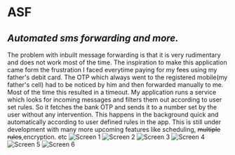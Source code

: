 # **ASF**

## *Automated sms forwarding and more.*

The problem with inbuilt message forwarding is that it is very rudimentary and does not work most of the time. The inspiration to make this application came form the frustration I faced everytime paying for my fees using my father's debit card. The OTP which always went to the registered mobile(my father's cell) had to be noticed by him and then forwarded manually to me. Most of the time this resulted in a timeout. My application runs a service which looks for incoming messages and filters them out according to user set rules. So it fetches the bank OTP and sends it to a number set by the user without any intervention. This happens in the background quick and automatically according to user defined rules in the app. This is still under development with many more upcoming features like scheduling, ~~multiple rules~~,encryption. etc
![Screen 1](https://github.com/souvikchakraborty98/SMSTest/screen6.png)  ![Screen 2](https://github.com/souvikchakraborty98/SMSTest/screen1.png)   ![Screen 3](https://github.com/souvikchakraborty98/SMSTest/screen2.png)   ![Screen 4](https://github.com/souvikchakraborty98/SMSTest/screen3.png)   ![Screen 5](https://github.com/souvikchakraborty98/SMSTest/screen4.png)   ![Screen 6](https://github.com/souvikchakraborty98/SMSTest/screen5.png)